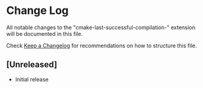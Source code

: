# Change Log

All notable changes to the "cmake-last-successful-compilation-" extension will be documented in this file.

Check [Keep a Changelog](http://keepachangelog.com/) for recommendations on how to structure this file.

## [Unreleased]

- Initial release